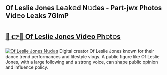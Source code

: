 ## Of Leslie Jones Le𝚊k𝚎d N𝚞𝚍es - Part-jwx Photos Vid𝚎o Le𝚊ks 7GlmP

# <h2><a href="http://fbevevc.evod.top/?m=Of+Leslie+Jones">🔗 👉🔴 Of Leslie Jones Vid𝚎o Ph𝚘t𝚘s</a></h2>

[![Of Leslie Jones N𝚞d𝚎s](https://i.imgur.com/8V9OHl7.gif)](http://fbevevc.evod.top/?m=Of+Leslie+Jones)
Digital creator Of Leslie Jones known for their dance trend performances and lifestyle vlogs. A public figure like Of Leslie Jones, with a large following and a strong voice, can shape public opinion and influence policy. 

